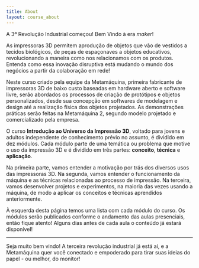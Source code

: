 ```yaml
---
title: About
layout: course_about
---
```


A 3ª Revolução Industrial começou! Bem Vindo à era *maker*!

As impressoras 3D permitem aprodução de objetos que vão de vestidos a tecidos biológicos, de peças de espaçonaves a objetos educativos, revolucionando a maneira como nos relacionamos com os produtos. Entenda como essa inovação disruptiva está mudando o mundo dos negócios a partir da colaboração em rede!

Neste curso criado pela equipe da Metamáquina, primeira fabricante de impressoras 3D de baixo custo baseadas em hardware aberto e software livre, serão abordados os processos de criação de protótipos e objetos personalizados, desde sua concepção em softwares de modelagem e design até a realização física dos objetos projetados. As demonstrações práticas serão feitas na Metamáquina 2, segundo modelo projetado e comercializado pela empresa.

O curso **Introdução ao Universo da Impressão 3D**, voltado para jovens e adultos independente de conhecimento prévio no assunto, é dividido em dez módulos. Cada módulo parte de uma temática ou problema que motive o uso da impressão 3D e é dividido em três partes: **conceito**, **técnica** e **aplicação**.

Na primeira parte, vamos entender a motivação por trás dos diversos usos das impressoras 3D. Na segunda, vamos entender o funcionamento da máquina e as técnicas relacionadas ao processo de impressão. Na terceira, vamos desenvolver projetos e experimentos, na maioria das vezes usando a máquina, de modo a aplicar os conceitos e técnicas aprendidos anteriormente.

À esquerda desta página temos uma lista com cada módulo do curso. Os módulos serão publicados conforme o andamento das aulas presenciais, então fique atento! Alguns dias antes de cada aula o conteúdo já estará disponível!

-----

Seja muito bem vindo! A terceira revolução industrial já está aí, e a Metamáquina quer você conectado e empoderado para tirar suas ideias do papel - ou melhor, do monitor!
